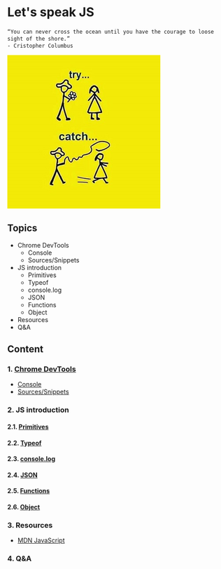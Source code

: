 # Let's speak JS

```text
“You can never cross the ocean until you have the courage to loose sight of the shore.”    
- Cristopher Columbus
```

![JS try catch](../../../resources/js_try_catch.jpg)

## Topics

- Chrome DevTools
  - Console
  - Sources/Snippets
- JS introduction
  - Primitives
  - Typeof
  - console.log
  - JSON
  - Functions
  - Object
- Resources
- Q&A

## Content

### 1. [Chrome DevTools](https://developer.chrome.com/docs/devtools)

- [Console](https://developer.chrome.com/docs/devtools/console)
- [Sources/Snippets](https://developer.chrome.com/docs/devtools/javascript/snippets)

### 2. JS introduction

#### 2.1. [Primitives](https://developer.mozilla.org/en-US/docs/Glossary/Primitive)

#### 2.2. [Typeof](https://developer.mozilla.org/en-US/docs/Web/JavaScript/Reference/Operators/typeof)

#### 2.3. [console.log](https://developer.mozilla.org/en-US/docs/Web/API/console/log_static)

#### 2.4. [JSON](https://developer.mozilla.org/en-US/docs/Web/JavaScript/Reference/Global_Objects/JSON)

#### 2.5. [Functions](https://developer.mozilla.org/en-US/docs/Web/JavaScript/Guide/Functions)

#### 2.6. [Object](https://developer.mozilla.org/en-US/docs/Learn/JavaScript/Objects/Basics)

### 3. Resources

- [MDN JavaScript](https://developer.mozilla.org/en-US/docs/Web/JavaScript)

### 4. Q&A

